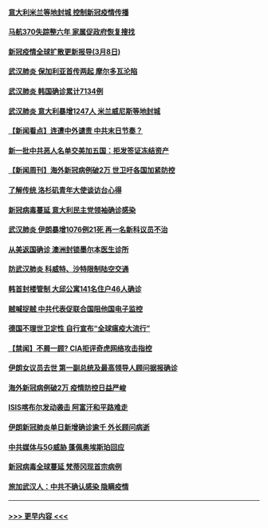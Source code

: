 #### [意大利米兰等地封城 控制新冠疫情传播](../pages/prog202/a102794919.md?t=03090102) 
#### [马航370失踪整六年 家属促政府恢复搜找](../pages/prog202/a102794906.md?t=03090102) 
#### [新冠疫情全球扩散更新报导(3月8日)](../pages/prog202/a102794904.md?t=03090102) 
#### [武汉肺炎 保加利亚首传两起 摩尔多瓦沦陷](../pages/prog202/a102794845.md?t=03090102) 
#### [武汉肺炎 韩国确诊累计7134例](../pages/prog202/a102794726.md?t=03090102) 
#### [武汉肺炎 意大利暴增1247人 米兰威尼斯等地封城](../pages/prog202/a102794689.md?t=03090102) 
#### [【新闻看点】连遭中外谴责 中共末日节奏？](../pages/prog202/a102794677.md?t=03090102) 
#### [新一批中共恶人名单交美加五国：拒发签证冻结资产](../pages/prog202/a102794665.md?t=03090102) 
#### [【新闻周刊】海外新冠病例破2万 世卫吁各国加紧防控](../pages/prog202/a102794613.md?t=03090102) 
#### [了解传统 洛杉矶青年大使谈访台心得](../pages/prog202/a102794378.md?t=03090102) 
#### [新冠病毒蔓延 意大利民主党领袖确诊感染](../pages/prog202/a102794368.md?t=03090102) 
#### [武汉肺炎 伊朗暴增1076例21死 再一名新科议员不治](../pages/prog202/a102794260.md?t=03090102) 
#### [从美返国确诊 澳洲封锁墨尔本医生诊所](../pages/prog202/a102794086.md?t=03090102) 
#### [防武汉肺炎 科威特、沙特限制陆空交通](../pages/prog202/a102793875.md?t=03090102) 
#### [韩首封楼管制 大邱公寓141名住户46人确诊](../pages/prog202/a102793841.md?t=03090102) 
#### [贼喊捉贼  中共代表促联合国阻他国电子监控](../pages/prog202/a102793638.md?t=03090102) 
#### [德国不理世卫定性 自行宣布“全球瘟疫大流行”](../pages/prog202/a102793673.md?t=03090102) 
#### [【禁闻】不屑一顾? CIA拒评奇虎网络攻击指控](../pages/prog202/a102793736.md?t=03090102) 
#### [伊朗女议员去世 第一副总统及最高领导人顾问据报确诊](../pages/prog202/a102793591.md?t=03090102) 
#### [海外新冠病例破2万 疫情防控日益严峻](../pages/prog202/a102793661.md?t=03090102) 
#### [ISIS喀布尔发动袭击 阿富汗和平路难走](../pages/prog202/a102793659.md?t=03090102) 
#### [伊朗新冠肺炎单日新增确诊逾千 外长顾问病逝](../pages/prog202/a102793574.md?t=03090102) 
#### [中共媒体与5G威胁 蓬佩奥埃斯珀回应](../pages/prog202/a102793514.md?t=03090102) 
#### [新冠病毒全球蔓延 梵蒂冈现首宗病例](../pages/prog202/a102793500.md?t=03090102) 
#### [旅加武汉人：中共不确认感染 隐瞒疫情](../pages/prog202/a102793446.md?t=03090102) 

----
#### [ >>> 更早内容 <<< ](../indexes/prog202-earlier.md)
